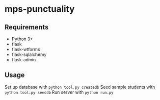 # mps-punctuality

## Requirements
 * Python 3+
 * flask
 * flask-wtforms
 * flask-sqlalchemy
 * flask-admin

## Usage

Set up database with `python tool.py createdb`
Seed sample students with `python tool.py seeddb`
Run server with `python run.py`
